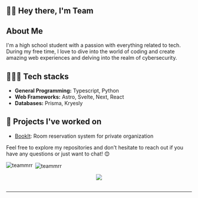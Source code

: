## 👏👏 Hey there, I'm Team
## About Me
I'm a high school student with a passion with everything related to tech. During my free time, I love to dive into the world of coding and create amazing web experiences and delving into the realm of cybersecurity.

## 👨🏻‍💻 Tech stacks
- **General Programming:** Typescript, Python
- **Web Frameworks:** Astro, Svelte, Next, React
- **Databases:** Prisma, Kryesly

## 💼 Projects I've worked on
- [BookIt](https://bookit.teamrr.live): Room reservation system for private organization

Feel free to explore my repositories and don't hesitate to reach out if you have any questions or just want to chat! 😊


<p><img align="left" src="https://github-readme-stats.vercel.app/api/top-langs?username=teammrr&show_icons=true&locale=en&layout=compact" alt="teammrr" /></p>

<p>&nbsp;<img align="center" src="https://github-readme-stats.vercel.app/api?username=teammrr&show_icons=true&locale=en" alt="teammrr" /></p
<br/>  

<div align="center">
            <a href="https://www.buymeacoffee.com/teammrr" target="_blank" style="display: inline-block;">
                <img
                    src="https://img.shields.io/badge/Donate-Buy%20Me%20A%20Coffee-orange.svg?style=flat-square&logo=buymeacoffee" 
                    align="center"
                />
            </a></div>
<br />

----
